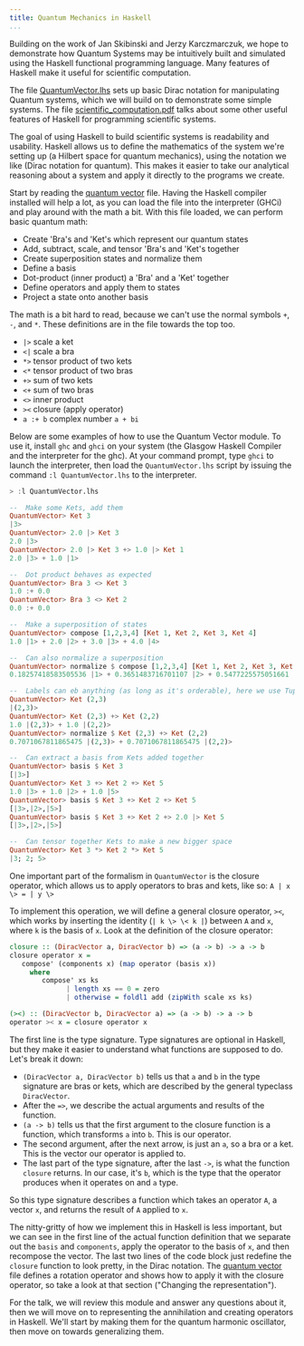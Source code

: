 ```yaml
---
title: Quantum Mechanics in Haskell
...
```



Building on the work of Jan Skibinski and Jerzy Karczmarczuk, we hope to
demonstrate how Quantum Systems may be intuitively built and simulated using the
Haskell functional programming language. Many features of Haskell make it useful
for scientific computation.

The file [QuantumVector.lhs](QuantumVector.lhs) sets up basic Dirac notation for
manipulating Quantum systems, which we will build on to demonstrate some simple
systems. The file [scientific_computation.pdf](scientific_computation.pdf) talks
about some other useful features of Haskell for programming scientific systems.

The goal of using Haskell to build scientific systems is readability and
usability. Haskell allows us to define the mathematics of the system we're
setting up (a Hilbert space for quantum mechanics), using the notation we like
(Dirac notation for quantum). This makes it easier to take our analytical
reasoning about a system and apply it directly to the programs we create.

Start by reading the [quantum vector](QuantumVector.lhs) file. Having the
Haskell compiler installed will help a lot, as you can load the file into the
interpreter (GHCi) and play around with the math a bit. With this file loaded,
we can perform basic quantum math:

-   Create 'Bra's and 'Ket's which represent our quantum states
-   Add, subtract, scale, and tensor 'Bra's and 'Ket's together
-   Create superposition states and normalize them
-   Define a basis
-   Dot-product (inner product) a 'Bra' and a 'Ket' together
-   Define operators and apply them to states
-   Project a state onto another basis

The math is a bit hard to read, because we can't use the normal symbols `+`,
`-`, and `*`. These definitions are in the file towards the top too.

-   `|>` scale a ket
-   `<|` scale a bra
-   `*>` tensor product of two kets
-   `<*` tensor product of two bras
-   `+>` sum of two kets
-   `<+` sum of two bras
-   `<>` inner product
-   `><` closure (apply operator)
-   `a :+ b` complex number `a + bi`

Below are some examples of how to use the Quantum Vector module. To use it,
install `ghc` and `ghci` on your system (the Glasgow Haskell Compiler and the
interpreter for the ghc). At your command prompt, type `ghci` to launch the
interpreter, then load the `QuantumVector.lhs` script by issuing the command
`:l QuantumVector.lhs` to the interpreter.

```haskell
> :l QuantumVector.lhs

--  Make some Kets, add them
QuantumVector> Ket 3
|3>
QuantumVector> 2.0 |> Ket 3
2.0 |3>
QuantumVector> 2.0 |> Ket 3 +> 1.0 |> Ket 1
2.0 |3> + 1.0 |1>

--  Dot product behaves as expected
QuantumVector> Bra 3 <> Ket 3
1.0 :+ 0.0
QuantumVector> Bra 3 <> Ket 2
0.0 :+ 0.0

--  Make a superposition of states
QuantumVector> compose [1,2,3,4] [Ket 1, Ket 2, Ket 3, Ket 4]
1.0 |1> + 2.0 |2> + 3.0 |3> + 4.0 |4>

--  Can also normalize a superposition
QuantumVector> normalize $ compose [1,2,3,4] [Ket 1, Ket 2, Ket 3, Ket 4]
0.18257418583505536 |1> + 0.3651483716701107 |2> + 0.5477225575051661 |3> + 0.7302967433402214 |4>

--  Labels can eb anything (as long as it's orderable), here we use Tuples
QuantumVector> Ket (2,3)
|(2,3)>
QuantumVector> Ket (2,3) +> Ket (2,2)
1.0 |(2,3)> + 1.0 |(2,2)>
QuantumVector> normalize $ Ket (2,3) +> Ket (2,2)
0.7071067811865475 |(2,3)> + 0.7071067811865475 |(2,2)>

--  Can extract a basis from Kets added together
QuantumVector> basis $ Ket 3
[|3>]
QuantumVector> Ket 3 +> Ket 2 +> Ket 5
1.0 |3> + 1.0 |2> + 1.0 |5>
QuantumVector> basis $ Ket 3 +> Ket 2 +> Ket 5
[|3>,|2>,|5>]
QuantumVector> basis $ Ket 3 +> Ket 2 +> 2.0 |> Ket 5
[|3>,|2>,|5>]

--  Can tensor together Kets to make a new bigger space
QuantumVector> Ket 3 *> Ket 2 *> Ket 5
|3; 2; 5>
```

One important part of the formalism in `QuantumVector` is the closure operator,
which allows us to apply operators to bras and kets, like so: `A | x \> = | y \>`

To implement this operation, we will define a general closure operator, `><`,
which works by inserting the identity (`| k \> \< k |`) between `A` and `x`,
where `k` is the basis of `x`. Look at the definition of the closure operator:

```haskell
closure :: (DiracVector a, DiracVector b) => (a -> b) -> a -> b
closure operator x =
   compose' (components x) (map operator (basis x))
     where
        compose' xs ks
              | length xs == 0 = zero
              | otherwise = foldl1 add (zipWith scale xs ks)

(><) :: (DiracVector b, DiracVector a) => (a -> b) -> a -> b
operator >< x = closure operator x
```

The first line is the type signature. Type signatures are optional in Haskell,
but they make it easier to understand what functions are supposed to do. Let's
break it down:

- `(DiracVector a, DiracVector b)` tells us that `a` and `b` in the type
  signature are bras or kets, which are described by the general typeclass
  `DiracVector`.
- After the `=>`, we describe the actual arguments and results of the function.
- `(a -> b)` tells us that the first argument to the closure function is a
  function, which transforms `a` into `b`. This is our operator.
- The second argument, after the next arrow, is just an `a`, so a bra or a ket.
  This is the vector our operator is applied to.
- The last part of the type signature, after the last `->`, is what the function
  `closure` returns. In our case, it's `b`, which is the type that the operator
  produces when it operates on and `a` type.

So this type signature describes a function which takes an operator `A`, a vector
`x`, and returns the result of `A` applied to `x`.

The nitty-gritty of how we implement this in Haskell is less important, but we
can see in the first line of the actual function definition that we separate out
the `basis` and `components`, apply the operator to the basis of `x`, and then
recompose the vector. The last two lines of the code block just redefine the
`closure` function to look pretty, in the Dirac notation. The [quantum
vector](QuantumVector.lhs) file defines a rotation operator and shows how to
apply it with the closure operator, so take a look at that section ("Changing
the representation").

For the talk, we will review this module and answer any questions about it, then
we will move on to representing the annihilation and creating operators in
Haskell. We'll start by making them for the quantum harmonic oscillator, then
move on towards generalizing them.
